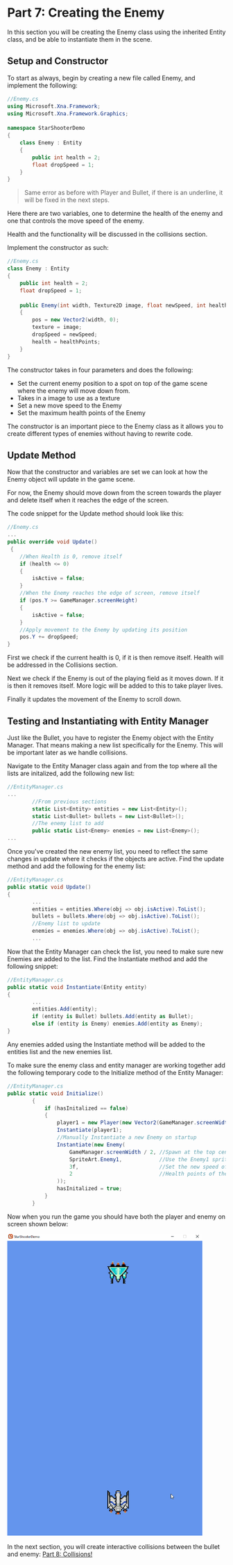 # Part 7: Creating the Enemy

In this section you will be creating the Enemy class using the inherited Entity class, and be able to instantiate them in the scene.

## Setup and Constructor
To start as always, begin by creating a new file called Enemy, and implement the following:
```csharp
//Enemy.cs
using Microsoft.Xna.Framework;
using Microsoft.Xna.Framework.Graphics;

namespace StarShooterDemo
{
    class Enemy : Entity
    {
        public int health = 2;
        float dropSpeed = 1;
    }
}
```
> Same error as before with Player and Bullet, if there is an underline, it will be fixed in the next steps.

Here there are two variables, one to determine the health of the enemy and one that controls the move speed of the enemy.

Health and the functionality will be discussed in the collisions section.

Implement the constructor as such:
```csharp
//Enemy.cs
class Enemy : Entity
{
    public int health = 2;
    float dropSpeed = 1;
        
    public Enemy(int width, Texture2D image, float newSpeed, int healthPoints)
    {
        pos = new Vector2(width, 0);
        texture = image;
        dropSpeed = newSpeed;
        health = healthPoints;
    }
}
```
The constructor takes in four parameters and does the following:
* Set the current enemy position to a spot on top of the game scene where the enemy will move down from.
* Takes in a image to use as a texture
* Set a new move speed to the Enemy
* Set the maximum health points of the Enemy

The constructor is an important piece to the Enemy class as it allows you to create different types of enemies without having to rewrite code. 

## Update Method

Now that the constructor and variables are set we can look at how the Enemy object will update in the game scene.

For now, the Enemy should move down from the screen towards the player and delete itself when it reaches the edge of the screen.

The code snippet for the Update method should look like this:

```csharp
//Enemy.cs
...
public override void Update() 
 {
    //When Health is 0, remove itself
    if (health <= 0) 
    {
        isActive = false;
    }
    //When the Enemy reaches the edge of screen, remove itself
    if (pos.Y >= GameManager.screenHeight)
    {
        isActive = false;
    }
    //Apply movement to the Enemy by updating its position
    pos.Y += dropSpeed;
}
```
First we check if the current health is 0, if it is then remove itself. Health will be addressed in the Collisions section.

Next we check if the Enemy is out of the playing field as it moves down. If it is then it removes itself. More logic will be added to this to take player lives.

Finally it updates the movement of the Enemy to scroll down.

## Testing and Instantiating with Entity Manager

Just like the Bullet, you have to register the Enemy object with the Entity Manager. That means making a new list specifically for the Enemy. This will be important later as we handle collisions.

Navigate to the Entity Manager class again and from the top where all the lists are initalized, add the following new list:
```csharp
//EntityManager.cs
...
        //From previous sections
        static List<Entity> entities = new List<Entity>();
        static List<Bullet> bullets = new List<Bullet>();
        //The enemy list to add
        public static List<Enemy> enemies = new List<Enemy>();   
...
```

Once you've created the new enemy list, you need to reflect the same changes in update where it checks if the objects are active. Find the update method and add the following for the enemy list:
```csharp
//EntityManager.cs
public static void Update() 
{
        ...
        entities = entities.Where(obj => obj.isActive).ToList();
        bullets = bullets.Where(obj => obj.isActive).ToList();
        //Enemy list to update
        enemies = enemies.Where(obj => obj.isActive).ToList();
        ...
```

Now that the Entity Manager can check the list, you need to make sure new Enemies are added to the list. Find the Instantiate method and add the following snippet:
```csharp
//EntityManager.cs
public static void Instantiate(Entity entity) 
{
        ...
        entities.Add(entity);
        if (entity is Bullet) bullets.Add(entity as Bullet);
        else if (entity is Enemy) enemies.Add(entity as Enemy);
}
```

Any enemies added using the Instantiate method will be added to the entities list and the new enemies list.

To make sure the enemy class and entity manager are working together add the following temporary code to the Initialize method of the Entity Manager:

```csharp
//EntityManager.cs
public static void Initialize()
        {
            if (hasInitalized == false)
            {
                player1 = new Player(new Vector2(GameManager.screenWidth / 2, GameManager.screenHeight - 200), SpriteArt.Player);
                Instantiate(player1);
                //Manually Instantiate a new Enemy on startup
                Instantiate(new Enemy(
                    GameManager.screenWidth / 2, //Spawn at the top center
                    SpriteArt.Enemy1,            //Use the Enemy1 sprite from SpriteArt
                    3f,                          //Set the new speed of Enemy to 3
                    2                            //Health points of the Enemy
                ));
                hasInitalized = true;
            }
        }
```

Now when you run the game you should have both the player and enemy on screen shown below:

![](https://github.com/AlexJeter17/MonoGameStarShooter/blob/main/Docs/Content/7_EnemyDemo.gif)

In the next section, you will create interactive collisions between the bullet and enemy: [Part 8: Collisions!]()
